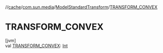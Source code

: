 //[cache](../../../index.md)/[com.sun.media](../index.md)/[ModelStandardTransform](index.md)/[TRANSFORM_CONVEX](-t-r-a-n-s-f-o-r-m_-c-o-n-v-e-x.md)

# TRANSFORM_CONVEX

[jvm]\
val [TRANSFORM_CONVEX](-t-r-a-n-s-f-o-r-m_-c-o-n-v-e-x.md): [Int](https://kotlinlang.org/api/latest/jvm/stdlib/kotlin/-int/index.html)
